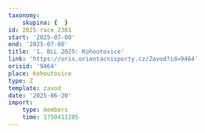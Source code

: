 ```yaml
---
taxonomy:
    skupina: {  }
id: 2025-race_2301
start: '2025-07-08'
end: '2025-07-08'
title: '1. BLL 2025: Kohoutovice'
link: 'https://oris.orientacnisporty.cz/Zavod?id=9464'
orisid: '9464'
place: Kohoutovice
type: Z
template: zavod
date: '2025-06-20'
import:
    type: members
    time: 1750411205
---
```


